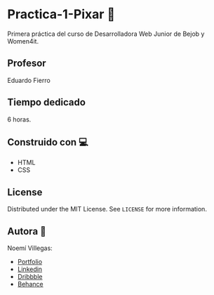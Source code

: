 # Practica-1-Pixar 📄
Primera práctica del curso de Desarrolladora Web Junior de Bejob y Women4it.

## Profesor

Eduardo Fierro


## Tiempo dedicado

6 horas.

## Construido con 💻

* HTML
* CSS

## License

Distributed under the MIT License. See `LICENSE` for more information.

## Autora 👩

Noemí Villegas:
* [Portfolio](https://noemivillegascalonge.com/)
* [Linkedin](https://www.linkedin.com/in/noemi-villegas-calonge/)
* [Dribbble](https://dribbble.com/NOEMI_BD)
* [Behance](https://www.behance.net/noemvillega)
